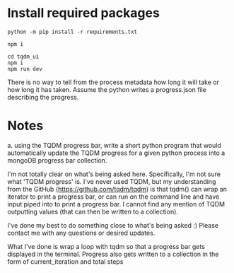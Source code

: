 # Install required packages
`python -m pip install -r requirements.txt`

`npm i`

```
cd tqdm_ui
npm i 
npm run dev
```

There is no way to tell from the process metadata how long it will take or how long it has taken. Assume the python writes a progress.json file describing the progress.


# Notes

a. using the TQDM progress bar, write a short python program that would automatically update the TQDM progress for a given python process into a mongoDB progress bar collection.

I'm not totally clear on what's being asked here. Specifically, I'm not sure what 'TQDM progress' is. I've never used TQDM, but my understanding from the GitHub (https://github.com/tqdm/tqdm) is that tqdm() can wrap an iterator to print a progress bar, or can run on the command line and have input piped into to print a progress bar. I cannot find any mention of TQDM outputting values (that can then be written to a collection).

I've done my best to do something close to what's being asked :) Please contact me with any questions or desired updates.

What I've done is wrap a loop with tqdm so that a progress bar gets displayed in the terminal. Progress also gets written to a collection in the form of current_iteration and total steps